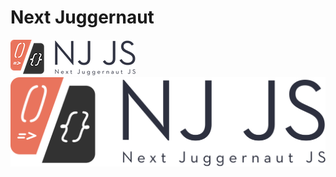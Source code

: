 # Next Juggernaut
![NJ Logo](https://raw.githubusercontent.com/Jungle-Works/next-juggernaut/master/images/nj-200x50.png)
![NJ Logo](https://raw.githubusercontent.com/Jungle-Works/next-juggernaut/master/images/nj.png)

